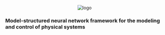 <p align="center">
<img src="imgs/logo_white_info.png" alt="logo" >
</p>

<a name="readme-top"></a>
### Model-structured neural network framework for the modeling and control of physical systems

